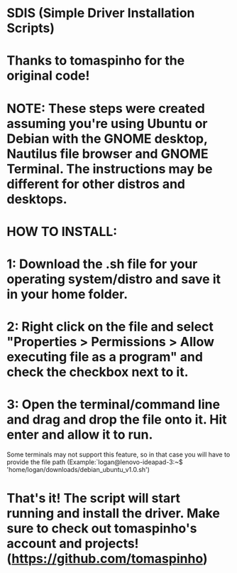 # SDIS (Simple Driver Installation Scripts)

# Thanks to tomaspinho for the original code! 
# NOTE: These steps were created assuming you're using Ubuntu or Debian with the GNOME desktop, Nautilus file browser and GNOME Terminal. The instructions may be different for other distros and desktops.

# HOW TO INSTALL:
# 1: Download the .sh file for your operating system/distro and save it in your home folder.
# 2: Right click on the file and select "Properties > Permissions > Allow executing file as a program" and check the checkbox next to it.
# 3: Open the terminal/command line and drag and drop the file onto it. Hit enter and allow it to run. 
Some terminals may not support this feature, so in that case you will have to provide the file path (Example:`logan@lenovo-ideapad-3:~$ 'home/logan/downloads/debian_ubuntu_v1.0.sh')
# That's it! The script will start running and install the driver. Make sure to check out tomaspinho's account and projects! (https://github.com/tomaspinho)
